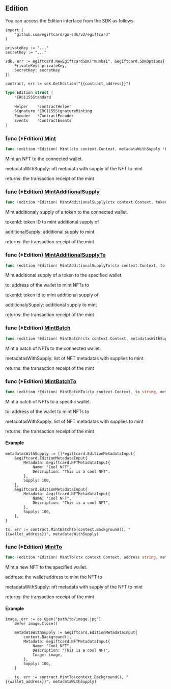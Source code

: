 
## Edition

You can access the Edition interface from the SDK as follows:

```
import (
	"github.com/egiftcard/go-sdk/v2/egiftcard"
)

privateKey := "..."
secretKey := "..."

sdk, err := egiftcard.NewEgiftcardSDK("mumbai", &egiftcard.SDKOptions{
	PrivateKey: privateKey,
	SecretKey: secretKey
})

contract, err := sdk.GetEdition("{{contract_address}}")
```

```go
type Edition struct {
    *ERC1155Standard

    Helper    *contractHelper
    Signature *ERC1155SignatureMinting
    Encoder   *ContractEncoder
    Events    *ContractEvents
}
```

### func \(\*Edition\) [Mint](<https://github.com/egiftcard/go-sdk/blob/main/egiftcard/edition.go#L82>)

```go
func (edition *Edition) Mint(ctx context.Context, metadataWithSupply *EditionMetadataInput) (*types.Transaction, error)
```

Mint an NFT to the connected wallet.

metadataWithSupply: nft metadata with supply of the NFT to mint

returns: the transaction receipt of the mint

### func \(\*Edition\) [MintAdditionalSupply](<https://github.com/egiftcard/go-sdk/blob/main/egiftcard/edition.go#L121>)

```go
func (edition *Edition) MintAdditionalSupply(ctx context.Context, tokenId int, additionalSupply int) (*types.Transaction, error)
```

Mint additionaly supply of a token to the connected wallet.

tokenId: token ID to mint additional supply of

additionalSupply: additional supply to mint

returns: the transaction receipt of the mint

### func \(\*Edition\) [MintAdditionalSupplyTo](<https://github.com/egiftcard/go-sdk/blob/main/egiftcard/edition.go#L134>)

```go
func (edition *Edition) MintAdditionalSupplyTo(ctx context.Context, to string, tokenId int, additionalSupply int) (*types.Transaction, error)
```

Mint additional supply of a token to the specified wallet.

to: address of the wallet to mint NFTs to

tokenId: token Id to mint additional supply of

additionalySupply: additional supply to mint

returns: the transaction receipt of the mint

### func \(\*Edition\) [MintBatch](<https://github.com/egiftcard/go-sdk/blob/main/egiftcard/edition.go#L143>)

```go
func (edition *Edition) MintBatch(ctx context.Context, metadatasWithSupply []*EditionMetadataInput) (*types.Transaction, error)
```

Mint a batch of NFTs to the connected wallet.

metadatasWithSupply: list of NFT metadatas with supplies to mint

returns: the transaction receipt of the mint

### func \(\*Edition\) [MintBatchTo](<https://github.com/egiftcard/go-sdk/blob/main/egiftcard/edition.go#L175>)

```go
func (edition *Edition) MintBatchTo(ctx context.Context, to string, metadatasWithSupply []*EditionMetadataInput) (*types.Transaction, error)
```

Mint a batch of NFTs to a specific wallet.

to: address of the wallet to mint NFTs to

metadatasWithSupply: list of NFT metadatas with supplies to mint

returns: the transaction receipt of the mint

#### Example

```
metadatasWithSupply := []*egiftcard.EditionMetadataInput{
	&egiftcard.EditionMetadataInput{
		Metadata: &egiftcard.NFTMetadataInput{
			Name: "Cool NFT",
			Description: "This is a cool NFT",
		},
		Supply: 100,
	},
	&egiftcard.EditionMetadataInput{
		Metadata: &egiftcard.NFTMetadataInput{
			Name: "Cool NFT",
			Description: "This is a cool NFT",
		},
		Supply: 100,
	},
}

tx, err := contract.MintBatchTo(context.Background(), "{{wallet_address}}", metadatasWithSupply)
```

### func \(\*Edition\) [MintTo](<https://github.com/egiftcard/go-sdk/blob/main/egiftcard/edition.go#L110>)

```go
func (edition *Edition) MintTo(ctx context.Context, address string, metadataWithSupply *EditionMetadataInput) (*types.Transaction, error)
```

Mint a new NFT to the specified wallet.

address: the wallet address to mint the NFT to

metadataWithSupply: nft metadata with supply of the NFT to mint

returns: the transaction receipt of the mint

#### Example

```
image, err := os.Open("path/to/image.jpg")
	defer image.Close()

	metadataWithSupply := &egiftcard.EditionMetadataInput{
        context.Background(),
		Metadata: &egiftcard.NFTMetadataInput{
			Name: "Cool NFT",
			Description: "This is a cool NFT",
			Image: image,
		},
		Supply: 100,
	}

	tx, err := contract.MintTo(context.Background(), "{{wallet_address}}", metadataWithSupply)
```
